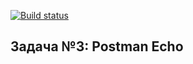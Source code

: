 [![Build status](https://ci.appveyor.com/api/projects/status/e8s9li0188v86d18/branch/main?svg=true)](https://ci.appveyor.com/project/KomarovaN/rest-postman-rcho/branch/main)

## Задача №3: Postman Echo

